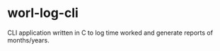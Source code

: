 # worl-log-cli
CLI application written in C to log time worked and generate reports of months/years.
